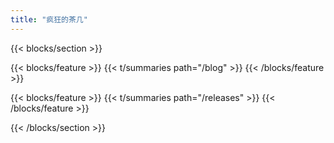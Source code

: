 ```yaml
---
title: "疯狂的茶几"
---
```


{{< blocks/section >}}

{{< blocks/feature >}}
{{< t/summaries  path="/blog" >}}
{{< /blocks/feature >}}


{{< blocks/feature >}}
{{< t/summaries  path="/releases" >}}
{{< /blocks/feature >}}

{{< /blocks/section >}}
